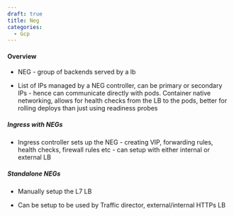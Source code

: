 ```yaml
---
draft: true
title: Neg
categories:
  - Gcp
---
```

#### Overview

- NEG - group of backends served by a lb

- List of IPs managed by a NEG controller, can be primary or secondary IPs - hence can communicate directly with pods. Container native networking, allows for health checks from the LB to the pods, better for rolling deploys than just using readiness probes

##### Ingress with NEGs

- Ingress controller sets up the NEG - creating VIP, forwarding rules, health checks, firewall rules etc - can setup with either internal or external LB

##### Standalone NEGs

- Manually setup the L7 LB

- Can be setup to be used by Traffic director, external/internal HTTPs LB
